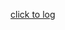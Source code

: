 [click to log](https://colab.research.google.com/drive/132_J_P7fmXh8DIOftdOy6mg4JctZQVCc#scrollTo=P-GvqlOC2EHQ)

